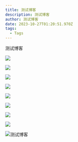 ```yaml
---
title: 测试博客
description: 测试博客
author: 测试博客
date: 2023-10-27T01:20:51.970Z
tags:
  - Tags
---
```

测试博客<!--StartFragment-->

![](/static/img/截屏2022-10-31-14.24.41.png)

![](/static/img/截屏2022-10-31-14.17.16.png)

![](/static/img/media_card_1200x630.webp)

![](/static/img/cdn原理.png)

![](/static/img/image-1.png)

![](/static/img/image.png)

![](/static/img/4ad3897d6a84545df892edf4be50e474.png)

![](/static/img/f-_gv6qt0-de2-yilxrnw73.png)

![测试博客](/static/img/001ssss.png "测试博客")

![]()